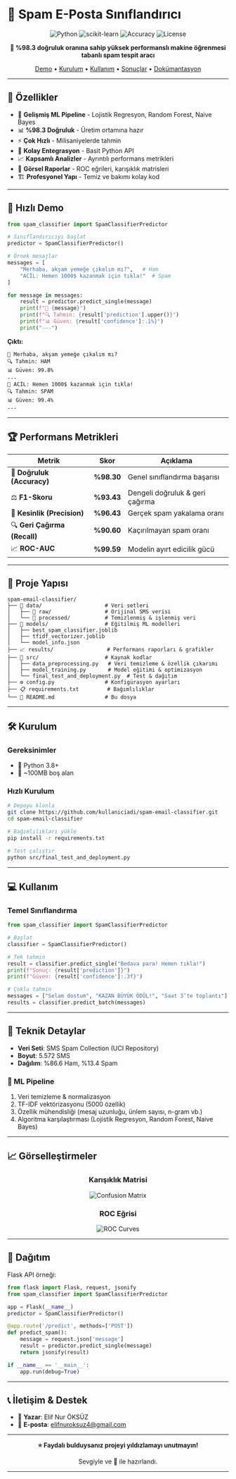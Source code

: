 # 🚨 Spam E-Posta Sınıflandırıcı

<div align="center">

![Python](https://img.shields.io/badge/python-v3.8+-blue.svg)
![scikit-learn](https://img.shields.io/badge/scikit--learn-1.1.0+-orange.svg)
![Accuracy](https://img.shields.io/badge/accuracy-98.3%25-brightgreen.svg)
![License](https://img.shields.io/badge/license-MIT-green.svg)

**🎯 %98.3 doğruluk oranına sahip yüksek performanslı makine öğrenmesi tabanlı spam tespit aracı**

[Demo](#-hızlı-demo) • [Kurulum](#-kurulum) • [Kullanım](#-kullanım) • [Sonuçlar](#-performans-metrikleri) • [Dokümantasyon](#-dokümantasyon)

</div>

---

## 🌟 Özellikler

* 🤖 **Gelişmiş ML Pipeline** - Lojistik Regresyon, Random Forest, Naive Bayes
* 📊 **%98.3 Doğruluk** - Üretim ortamına hazır
* ⚡ **Çok Hızlı** - Milisaniyelerde tahmin
* 🔧 **Kolay Entegrasyon** - Basit Python API
* 📈 **Kapsamlı Analizler** - Ayrıntılı performans metrikleri
* 🎨 **Görsel Raporlar** - ROC eğrileri, karışıklık matrisleri
* 🏗️ **Profesyonel Yapı** - Temiz ve bakımı kolay kod

---

## 🚀 Hızlı Demo

```python
from spam_classifier import SpamClassifierPredictor

# Sınıflandırıcıyı başlat
predictor = SpamClassifierPredictor()

# Örnek mesajlar
messages = [
    "Merhaba, akşam yemeğe çıkalım mı?",   # Ham
    "ACİL: Hemen 1000$ kazanmak için tıkla!"  # Spam
]

for message in messages:
    result = predictor.predict_single(message)
    print(f"📧 {message}")
    print(f"🔍 Tahmin: {result['prediction'].upper()}")
    print(f"📊 Güven: {result['confidence']:.1%}")
    print("---")
```

**Çıktı:**

```
📧 Merhaba, akşam yemeğe çıkalım mı?
🔍 Tahmin: HAM
📊 Güven: 99.8%
---
📧 ACİL: Hemen 1000$ kazanmak için tıkla!
🔍 Tahmin: SPAM  
📊 Güven: 99.4%
---
```

---

## 🏆 Performans Metrikleri

<div align="center">

| Metrik                       | Skor       | Açıklama                        |
| ---------------------------- | ---------- | ------------------------------- |
| 🎯 **Doğruluk (Accuracy)**   | **%98.30** | Genel sınıflandırma başarısı    |
| ⚖️ **F1-Skoru**              | **%93.43** | Dengeli doğruluk & geri çağırma |
| 🎪 **Kesinlik (Precision)**  | **%96.43** | Gerçek spam yakalama oranı      |
| 🔍 **Geri Çağırma (Recall)** | **%90.60** | Kaçırılmayan spam oranı         |
| 📈 **ROC-AUC**               | **%99.59** | Modelin ayırt edicilik gücü     |

</div>

---

## 📁 Proje Yapısı

```
spam-email-classifier/
├── 📂 data/                    # Veri setleri
│   ├── 📂 raw/                 # Orijinal SMS verisi
│   └── 📂 processed/           # Temizlenmiş & işlenmiş veri
├── 🤖 models/                  # Eğitilmiş ML modelleri
│   ├── best_spam_classifier.joblib
│   ├── tfidf_vectorizer.joblib
│   └── model_info.json
├── 📈 results/                 # Performans raporları & grafikler
├── 🐍 src/                     # Kaynak kodlar
│   ├── data_preprocessing.py   # Veri temizleme & özellik çıkarımı
│   ├── model_training.py       # Model eğitimi & optimizasyon
│   └── final_test_and_deployment.py  # Test & dağıtım
├── ⚙️ config.py                # Konfigürasyon ayarları
├── 📋 requirements.txt         # Bağımlılıklar
└── 📖 README.md                # Bu dosya
```

---

## 🛠️ Kurulum

### Gereksinimler

* 🐍 Python 3.8+
* 💾 \~100MB boş alan

### Hızlı Kurulum

```bash
# Depoyu klonla
git clone https://github.com/kullaniciadi/spam-email-classifier.git
cd spam-email-classifier

# Bağımlılıkları yükle
pip install -r requirements.txt

# Test çalıştır
python src/final_test_and_deployment.py
```

---

## 💻 Kullanım

### Temel Sınıflandırma

```python
from spam_classifier import SpamClassifierPredictor

# Başlat
classifier = SpamClassifierPredictor()

# Tek tahmin
result = classifier.predict_single("Bedava para! Hemen tıkla!")
print(f"Sonuç: {result['prediction']}")
print(f"Güven: {result['confidence']:.3f}")

# Çoklu tahmin
messages = ["Selam dostum", "KAZAN BÜYÜK ÖDÜL!", "Saat 3’te toplantı"]
results = classifier.predict_batch(messages)
```

---

## 🔬 Teknik Detaylar

* **Veri Seti**: SMS Spam Collection (UCI Repository)
* **Boyut**: 5.572 SMS
* **Dağılım**: %86.6 Ham, %13.4 Spam

### 🧠 ML Pipeline

1. Veri temizleme & normalizasyon
2. TF-IDF vektörizasyonu (5000 özellik)
3. Özellik mühendisliği (mesaj uzunluğu, ünlem sayısı, n-gram vb.)
4. Algoritma karşılaştırması (Lojistik Regresyon, Random Forest, Naive Bayes)

---

## 📈 Görselleştirmeler

<div align="center">

### Karışıklık Matrisi

![Confusion Matrix](results/plots/confusion_matrices.png)

### ROC Eğrisi

![ROC Curves](results/plots/roc_curves.png)

</div>

---

## 🚀 Dağıtım

Flask API örneği:

```python
from flask import Flask, request, jsonify
from spam_classifier import SpamClassifierPredictor

app = Flask(__name__)
predictor = SpamClassifierPredictor()

@app.route('/predict', methods=['POST'])
def predict_spam():
    message = request.json['message']
    result = predictor.predict_single(message)
    return jsonify(result)

if __name__ == '__main__':
    app.run(debug=True)
```

---

## 📞 İletişim & Destek

* 👤 **Yazar**: Elif Nur ÖKSÜZ
* 📧 **E-posta**: elifnuroksuz4@gmail.com


---

<div align="center">

**⭐ Faydalı bulduysanız projeyi yıldızlamayı unutmayın!**

Sevgiyle ve 🤖 ile hazırlandı.

</div>

---


